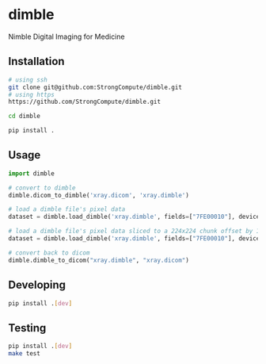 # dimble
Nimble Digital Imaging for Medicine

## Installation

```sh
# using ssh
git clone git@github.com:StrongCompute/dimble.git
# using https
https://github.com/StrongCompute/dimble.git

cd dimble

pip install .
```



## Usage

```python
import dimble

# convert to dimble
dimble.dicom_to_dimble('xray.dicom', 'xray.dimble')

# load a dimble file's pixel data
dataset = dimble.load_dimble('xray.dimble', fields=["7FE00010"], device="cpu")

# load a dimble file's pixel data sliced to a 224x224 chunk offset by 100 in each dimension
dataset = dimble.load_dimble('xray.dimble', fields=["7FE00010"], device="cpu", slices=[slice(100:100+224), slice(100:100+224)])

# convert back to dicom
dimble.dimble_to_dicom("xray.dimble", "xray.dicom")
```

## Developing

```sh
pip install .[dev]
```

## Testing

```sh
pip install .[dev]
make test
```